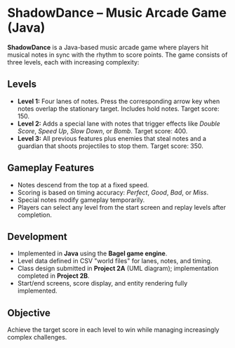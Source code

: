 # ShadowDance – Music Arcade Game (Java)

**ShadowDance** is a Java-based music arcade game where players hit musical notes in sync with the rhythm to score points. The game consists of three levels, each with increasing complexity:

## Levels

- **Level 1:** Four lanes of notes. Press the corresponding arrow key when notes overlap the stationary target. Includes hold notes. Target score: 150.
- **Level 2:** Adds a special lane with notes that trigger effects like *Double Score*, *Speed Up*, *Slow Down*, or *Bomb*. Target score: 400.
- **Level 3:** All previous features plus enemies that steal notes and a guardian that shoots projectiles to stop them. Target score: 350.

## Gameplay Features

- Notes descend from the top at a fixed speed.  
- Scoring is based on timing accuracy: *Perfect*, *Good*, *Bad*, or *Miss*.  
- Special notes modify gameplay temporarily.  
- Players can select any level from the start screen and replay levels after completion.

## Development

- Implemented in **Java** using the **Bagel game engine**.  
- Level data defined in CSV "world files" for lanes, notes, and timing.  
- Class design submitted in **Project 2A** (UML diagram); implementation completed in **Project 2B**.  
- Start/end screens, score display, and entity rendering fully implemented.

## Objective

Achieve the target score in each level to win while managing increasingly complex challenges.
